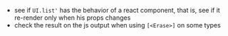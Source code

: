 - see if `UI.list'` has the behavior of a react component, that is, see if it re-render only when his props changes
- check the result on the js output when using `[<Erase>]` on some types
